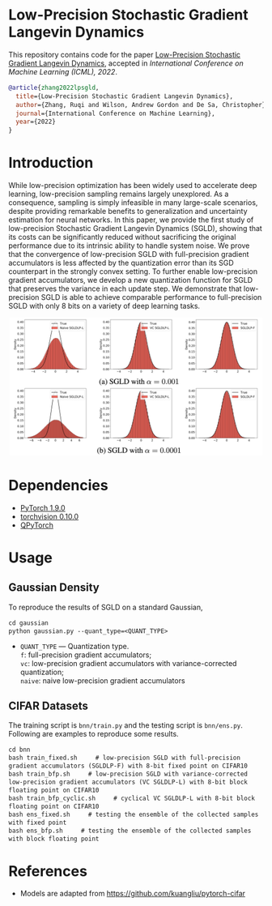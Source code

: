 # Low-Precision Stochastic Gradient Langevin Dynamics

This repository contains code for the paper
[Low-Precision Stochastic Gradient Langevin Dynamics](https://arxiv.org/pdf/2206.09909.pdf), accepted in _International Conference on Machine Learning (ICML), 2022_.

```bibtex
@article{zhang2022lpsgld,
  title={Low-Precision Stochastic Gradient Langevin Dynamics},
  author={Zhang, Ruqi and Wilson, Andrew Gordon and De Sa, Christopher},
  journal={International Conference on Machine Learning},
  year={2022}
}
```

# Introduction
While low-precision optimization has been widely used to accelerate deep learning, low-precision sampling remains largely unexplored. As a consequence, sampling is simply infeasible in many large-scale scenarios, despite providing remarkable benefits to generalization and uncertainty estimation for neural networks. In this paper, we provide the first study of low-precision Stochastic Gradient Langevin Dynamics (SGLD), showing that its costs can be significantly reduced without sacrificing the original performance due to its intrinsic ability to handle system noise. We prove that the convergence of low-precision SGLD with full-precision gradient accumulators is less affected by the quantization error than 
its SGD counterpart in the strongly convex setting. To further enable low-precision gradient accumulators, we develop a new quantization function for SGLD that preserves the variance in each update step. We demonstrate that low-precision SGLD is able to achieve comparable performance to full-precision SGLD with only 8 bits on a variety of deep learning tasks.

<p align="center">
  <img src="figs/gau.png" width="500">
</p>

# Dependencies
* [PyTorch 1.9.0](http://pytorch.org/) 
* [torchvision 0.10.0](https://github.com/pytorch/vision/)
* [QPyTorch](https://github.com/Tiiiger/QPyTorch)

# Usage
## Gaussian Density

To reproduce the results of SGLD on a standard Gaussian,
```
cd gaussian
python gaussian.py --quant_type=<QUANT_TYPE>
```
* ```QUANT_TYPE``` &mdash; Quantization type. \
                            ``f``: full-precision gradient accumulators; \
                            ``vc``: low-precision gradient accumulators with variance-corrected quantization; \
                            ``naive``: naive low-precision gradient accumulators



## CIFAR Datasets
The training script is ``bnn/train.py`` and the testing script is ``bnn/ens.py``. Following are examples to reproduce some results.

```
cd bnn
bash train_fixed.sh     # low-precision SGLD with full-precision gradient accumulators (SGLDLP-F) with 8-bit fixed point on CIFAR10
bash train_bfp.sh     # low-precision SGLD with variance-corrected low-precision gradient accumulators (VC SGLDLP-L) with 8-bit block floating point on CIFAR10
bash train_bfp_cyclic.sh     # cyclical VC SGLDLP-L with 8-bit block floating point on CIFAR10
bash ens_fixed.sh     # testing the ensemble of the collected samples with fixed point
bash ens_bfp.sh     # testing the ensemble of the collected samples with block floating point
```


# References
* Models are adapted from https://github.com/kuangliu/pytorch-cifar